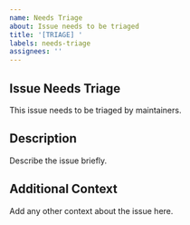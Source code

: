 ```yaml
---
name: Needs Triage
about: Issue needs to be triaged
title: '[TRIAGE] '
labels: needs-triage
assignees: ''
---
```


## Issue Needs Triage
This issue needs to be triaged by maintainers.

## Description
Describe the issue briefly.

## Additional Context
Add any other context about the issue here.

